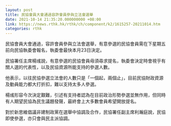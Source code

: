```yaml
---
layout: post
title: 民協會員大會通過容許會員參與立法會選舉
date: 2021-10-14 21:35:20.000000000 +08:00
link: https://news.rthk.hk/rthk/ch/component/k2/1615257-20211014.htm
categories: rthk
---
```


民協會員大會通過，容許會員參與立法會選舉，有意參選的民協會員需在下星期五前向民協執委會報名，執委會最快本月23日決定。

民協署任主席楊彧說，有意參選的民協會員毋須尋求提名，執委會決定時會視乎有關人選的代表性，以及民協資源所能支持的參選人數。

他表示，以往民協參選立法會的人數只是「一個起，兩個止」，目前民協財政資源及動員能力都大打折扣，難以支持太多人參選。

楊彧形容今次決定艱難，引述有支持者認為在目前政治形勢參選並無作用，但同時有人期望民協為民生議題發聲，最終會上大多數會員希望開放提名。

對於新思維倡議非建制政黨在選舉中協調及合作，民協署任副主席利瀚庭說，民協即使參選，亦只會與民主派協調。
